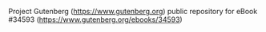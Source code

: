 Project Gutenberg (https://www.gutenberg.org) public repository for eBook #34593 (https://www.gutenberg.org/ebooks/34593)
